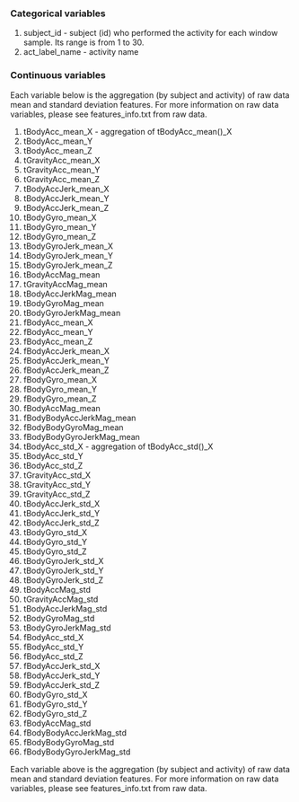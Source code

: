 ### Categorical variables
1. subject_id - subject (id) who performed the activity for each window sample. Its range is from 1 to 30.
2. act_label_name - activity name

### Continuous variables
Each variable below is the aggregation (by subject and activity) of raw data mean and standard deviation features.
For more information on raw data variables, please see features_info.txt from raw data.


1. tBodyAcc_mean_X - aggregation of tBodyAcc_mean()_X
2. tBodyAcc_mean_Y
3. tBodyAcc_mean_Z
4. tGravityAcc_mean_X
5. tGravityAcc_mean_Y
6. tGravityAcc_mean_Z
7. tBodyAccJerk_mean_X
8. tBodyAccJerk_mean_Y
9. tBodyAccJerk_mean_Z
10. tBodyGyro_mean_X
11. tBodyGyro_mean_Y
12. tBodyGyro_mean_Z
13. tBodyGyroJerk_mean_X
14. tBodyGyroJerk_mean_Y
15. tBodyGyroJerk_mean_Z
16. tBodyAccMag_mean
17. tGravityAccMag_mean
18. tBodyAccJerkMag_mean
19. tBodyGyroMag_mean
20. tBodyGyroJerkMag_mean
21. fBodyAcc_mean_X
22. fBodyAcc_mean_Y
23. fBodyAcc_mean_Z
24. fBodyAccJerk_mean_X
25. fBodyAccJerk_mean_Y
26. fBodyAccJerk_mean_Z
27. fBodyGyro_mean_X
28. fBodyGyro_mean_Y
29. fBodyGyro_mean_Z
30. fBodyAccMag_mean
31. fBodyBodyAccJerkMag_mean
32. fBodyBodyGyroMag_mean
33. fBodyBodyGyroJerkMag_mean
34. tBodyAcc_std_X - aggregation of tBodyAcc_std()_X
35. tBodyAcc_std_Y
36. tBodyAcc_std_Z
37. tGravityAcc_std_X
38. tGravityAcc_std_Y
39. tGravityAcc_std_Z
40. tBodyAccJerk_std_X
41. tBodyAccJerk_std_Y
42. tBodyAccJerk_std_Z
43. tBodyGyro_std_X
44. tBodyGyro_std_Y
45. tBodyGyro_std_Z
46. tBodyGyroJerk_std_X
47. tBodyGyroJerk_std_Y
48. tBodyGyroJerk_std_Z
49. tBodyAccMag_std
50. tGravityAccMag_std
51. tBodyAccJerkMag_std
52. tBodyGyroMag_std
53. tBodyGyroJerkMag_std
54. fBodyAcc_std_X
55. fBodyAcc_std_Y
56. fBodyAcc_std_Z
57. fBodyAccJerk_std_X
58. fBodyAccJerk_std_Y
59. fBodyAccJerk_std_Z
60. fBodyGyro_std_X
61. fBodyGyro_std_Y
62. fBodyGyro_std_Z
63. fBodyAccMag_std
64. fBodyBodyAccJerkMag_std
65. fBodyBodyGyroMag_std
66. fBodyBodyGyroJerkMag_std

Each variable above is the aggregation (by subject and activity) of raw data mean and standard deviation features.
For more information on raw data variables, please see features_info.txt from raw data.

